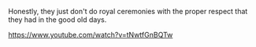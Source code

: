Honestly, they just don't do royal ceremonies with the proper respect that they had in the good old days.

https://www.youtube.com/watch?v=tNwtfGnBQTw
